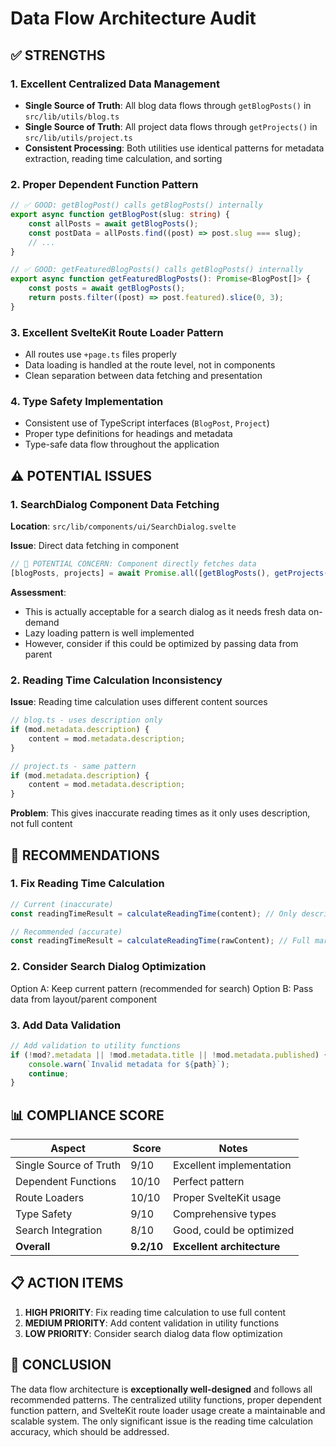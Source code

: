 # Data Flow Architecture Audit

## ✅ STRENGTHS

### 1. **Excellent Centralized Data Management**

- **Single Source of Truth**: All blog data flows through `getBlogPosts()` in `src/lib/utils/blog.ts`
- **Single Source of Truth**: All project data flows through `getProjects()` in `src/lib/utils/project.ts`
- **Consistent Processing**: Both utilities use identical patterns for metadata extraction, reading time calculation, and sorting

### 2. **Proper Dependent Function Pattern**

```typescript
// ✅ GOOD: getBlogPost() calls getBlogPosts() internally
export async function getBlogPost(slug: string) {
	const allPosts = await getBlogPosts();
	const postData = allPosts.find((post) => post.slug === slug);
	// ...
}

// ✅ GOOD: getFeaturedBlogPosts() calls getBlogPosts() internally
export async function getFeaturedBlogPosts(): Promise<BlogPost[]> {
	const posts = await getBlogPosts();
	return posts.filter((post) => post.featured).slice(0, 3);
}
```

### 3. **Excellent SvelteKit Route Loader Pattern**

- All routes use `+page.ts` files properly
- Data loading is handled at the route level, not in components
- Clean separation between data fetching and presentation

### 4. **Type Safety Implementation**

- Consistent use of TypeScript interfaces (`BlogPost`, `Project`)
- Proper type definitions for headings and metadata
- Type-safe data flow throughout the application

## ⚠️ POTENTIAL ISSUES

### 1. **SearchDialog Component Data Fetching**

**Location**: `src/lib/components/ui/SearchDialog.svelte`

**Issue**: Direct data fetching in component

```typescript
// 🚨 POTENTIAL CONCERN: Component directly fetches data
[blogPosts, projects] = await Promise.all([getBlogPosts(), getProjects()]);
```

**Assessment**:

- This is actually acceptable for a search dialog as it needs fresh data on-demand
- Lazy loading pattern is well implemented
- However, consider if this could be optimized by passing data from parent

### 2. **Reading Time Calculation Inconsistency**

**Issue**: Reading time calculation uses different content sources

```typescript
// blog.ts - uses description only
if (mod.metadata.description) {
	content = mod.metadata.description;
}

// project.ts - same pattern
if (mod.metadata.description) {
	content = mod.metadata.description;
}
```

**Problem**: This gives inaccurate reading times as it only uses description, not full content

## 🔧 RECOMMENDATIONS

### 1. **Fix Reading Time Calculation**

```typescript
// Current (inaccurate)
const readingTimeResult = calculateReadingTime(content); // Only description

// Recommended (accurate)
const readingTimeResult = calculateReadingTime(rawContent); // Full markdown content
```

### 2. **Consider Search Dialog Optimization**

Option A: Keep current pattern (recommended for search)
Option B: Pass data from layout/parent component

### 3. **Add Data Validation**

```typescript
// Add validation to utility functions
if (!mod?.metadata || !mod.metadata.title || !mod.metadata.published) {
	console.warn(`Invalid metadata for ${path}`);
	continue;
}
```

## 📊 COMPLIANCE SCORE

| Aspect                 | Score      | Notes                      |
| ---------------------- | ---------- | -------------------------- |
| Single Source of Truth | 9/10       | Excellent implementation   |
| Dependent Functions    | 10/10      | Perfect pattern            |
| Route Loaders          | 10/10      | Proper SvelteKit usage     |
| Type Safety            | 9/10       | Comprehensive types        |
| Search Integration     | 8/10       | Good, could be optimized   |
| **Overall**            | **9.2/10** | **Excellent architecture** |

## 📋 ACTION ITEMS

1. **HIGH PRIORITY**: Fix reading time calculation to use full content
2. **MEDIUM PRIORITY**: Add content validation in utility functions
3. **LOW PRIORITY**: Consider search dialog data flow optimization

## 🎯 CONCLUSION

The data flow architecture is **exceptionally well-designed** and follows all recommended patterns. The centralized utility functions, proper dependent function pattern, and SvelteKit route loader usage create a maintainable and scalable system. The only significant issue is the reading time calculation accuracy, which should be addressed.
